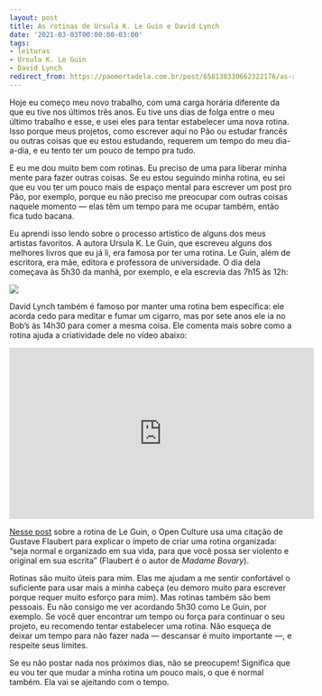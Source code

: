 ```yaml
---
layout: post
title: As rotinas de Ursula K. Le Guin e David Lynch
date: '2021-03-03T00:00:00-03:00'
tags:
- leituras
- Ursula K. Le Guin
- David Lynch
redirect_from: https://paomortadela.com.br/post/658138330662322176/as-rotinas-de-ursula-k-le-guin-e-david-lynch
---
```

Hoje eu começo meu novo trabalho, com uma carga horária diferente da que eu tive nos últimos três anos. Eu tive uns dias de folga entre o meu último trabalho e esse, e usei eles para tentar estabelecer uma nova rotina. Isso porque meus projetos, como escrever aqui no Pão ou estudar francês ou outras coisas que eu estou estudando, requerem um tempo do meu dia-a-dia, e eu tento ter um pouco de tempo pra tudo.

E eu me dou muito bem com rotinas. Eu preciso de uma para liberar minha mente para fazer outras coisas. Se eu estou seguindo minha rotina, eu sei que eu vou ter um pouco mais de espaço mental para escrever um post pro Pão, por exemplo, porque eu não preciso me preocupar com outras coisas naquele momento — elas têm um tempo para me ocupar também, então fica tudo bacana.

Eu aprendi isso lendo sobre o processo artístico de alguns dos meus artistas favoritos. A autora Ursula K. Le Guin, que escreveu alguns dos melhores livros que eu já li, era famosa por ter uma rotina. Le Guin, além de escritora, era mãe, editora e professora de universidade. O dia dela começava às 5h30 da manhã, por exemplo, e ela escrevia das 7h15 às 12h:

![](https://64.media.tumblr.com/be745e3b1cc158d7b5fd068d53cf10cd/77d5d51be20e379a-11/s540x810/adc607764ee95a9ef5e3f736439625fcfea856bd.png)

David Lynch também é famoso por manter uma rotina bem específica: ele acorda cedo para meditar e fumar um cigarro, mas por sete anos ele ia no Bob’s às 14h30 para comer a mesma coisa. Ele comenta mais sobre como a rotina ajuda a criatividade dele no vídeo abaixo:

<iframe id="youtube_iframe" src="https://www.youtube.com/embed/wyVPEDS2VGk?feature=oembed&amp;enablejsapi=1&amp;origin=https://safe.txmblr.com&amp;wmode=opaque" allow="accelerometer; autoplay; clipboard-write; encrypted-media; gyroscope; picture-in-picture" allowfullscreen="" width="540" height="303" frameborder="0"></iframe>

[Nesse post](https://www.openculture.com/2019/01/ursula-k-le-guins-daily-routine-the-discipline-that-fueled-her-imagination.html) sobre a rotina de Le Guin, o Open Culture usa uma citação de Gustave Flaubert para explicar o ímpeto de criar uma rotina organizada: “seja normal e organizado em sua vida, para que você possa ser violento e original em sua escrita” (Flaubert é o autor de _Madame Bovary_).

Rotinas são muito úteis para mim. Elas me ajudam a me sentir confortável o suficiente para usar mais a minha cabeça (eu demoro muito para escrever porque requer muito esforço para mim). Mas rotinas também são bem pessoais. Eu não consigo me ver acordando 5h30 como Le Guin, por exemplo. Se você quer encontrar um tempo ou força para continuar o seu projeto, eu recomendo tentar estabelecer uma rotina. Não esqueça de deixar um tempo para não fazer nada — descansar é muito importante —, e respeite seus limites.

Se eu não postar nada nos próximos dias, não se preocupem! Significa que eu vou ter que mudar a minha rotina um pouco mais, o que é normal também. Ela vai se ajeitando com o tempo.

